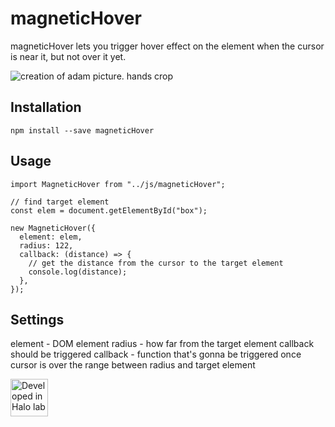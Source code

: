 # magneticHover

magneticHover lets you trigger hover effect on the element when the cursor is near it, but not over it yet.

<img src="https://1mpkoh2uj7ew36r28p3t8kxt11gl-wpengine.netdna-ssl.com/wp-content/uploads/2018/05/1024px-The_Creation_Michelangelo_Italy_Vatican_-_Creative_Commons_by_gnuckx_3492637506-660x350.jpg" alt="creation of adam picture. hands crop">

## Installation
```
npm install --save magneticHover
```

## Usage

```
import MagneticHover from "../js/magneticHover";

// find target element
const elem = document.getElementById("box");

new MagneticHover({
  element: elem,
  radius: 122,
  callback: (distance) => {
    // get the distance from the cursor to the target element
    console.log(distance);
  },
});
```

## Settings

element - DOM element
radius - how far from the target element callback should be triggered
callback - function that's gonna be triggered once cursor is over the range between radius and target element

<a href="https://www.halo-lab.com/?utm_source=github-brifinator-3000">
    <img src="http://api.halo-lab.com/wp-content/uploads/dev_halo.svg" alt="Developed in Halo lab" height="60">
</a>

